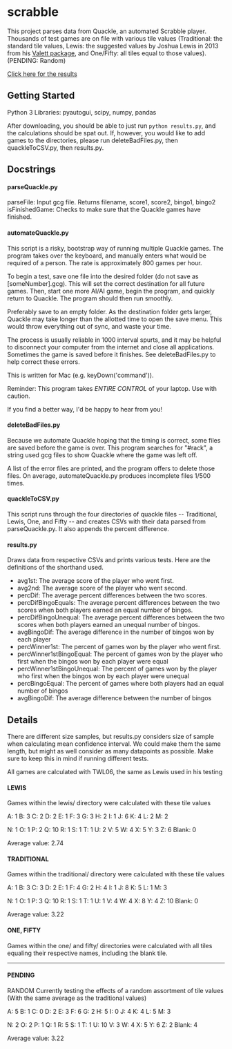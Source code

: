 # scrabble

This project parses data from Quackle, an automated Scrabble player. Thousands of test games are on file with various tile values (Traditional: the standard tile values, Lewis: the suggested values by Joshua Lewis in 2013 from his [Valett package](https://github.com/jmlewis/valett), and One/Fifty: all tiles equal to those values). (PENDING: Random)

[Click here for the results](results.csv)

## Getting Started
Python 3
Libraries: pyautogui, scipy, numpy, pandas

After downloading, you should be able to just run `python results.py`, and the calculations should be spat out. If, however, you would like to add games to the directories, please run deleteBadFiles.py, then quackleToCSV.py, then results.py.

## Docstrings ##
#### parseQuackle.py ####
parseFile: Input gcg file. Returns filename, score1, score2, bingo1, bingo2
isFinishedGame: Checks to make sure that the Quackle games have finished.

#### automateQuackle.py ####

This script is a risky, bootstrap way of running multiple Quackle games. The program takes over the keyboard, and manually enters what would be required of a person. The rate is approximately 800 games per hour.

To begin a test, save one file into the desired folder (do not save as [someNumber].gcg). This will set the correct destination for all future games. Then, start one more AI/AI game, begin the program, and quickly return to Quackle. The program should then run smoothly.

Preferably save to an empty folder. As the destination folder gets larger, Quackle 
may take longer than the allotted time to open the save menu. This would throw
everything out of sync, and waste your time.

The process is usually reliable in 1000 interval spurts, and it may be helpful
to disconnect your computer from the internet and close all applications. Sometimes the game is saved before it finishes. See deleteBadFiles.py to help correct these errors.

This is written for Mac (e.g. keyDown('command')).

Reminder: This program takes *ENTIRE CONTROL* of your laptop. Use with caution.

If you find a better way, I'd be happy to hear from you!

#### deleteBadFiles.py ####
Because we automate Quackle hoping that the timing is correct, some files are saved before the game is over. This program searches for "#rack", a string used gcg files to show Quackle where the game was left off.

A list of the error files are printed, and the program offers to delete those files. On average, automateQuackle.py produces incomplete files 1/500 times.

#### quackleToCSV.py ####
This script runs through the four directories of quackle files -- Traditional, Lewis, One, and Fifty -- and creates  CSVs with their data parsed from parseQuackle.py. It also appends the percent difference.

#### results.py ####
Draws data from respective CSVs and prints various tests.
Here are the definitions of the shorthand used.

* avg1st: The average score of the player who went first.
* avg2nd: The average score of the player who went second.
* percDif: The average percent differences between the two scores.
* percDifBingoEquals: The average percent differences between the two scores when both players earned an equal number of bingos.
* percDifBingoUnequal: The average percent differences between the two scores when both players earned an unequal number of bingos.
* avgBingoDif: The average difference in the number of bingos won by each player
* percWinner1st: The percent of games won by the player who went first.
* percWinner1stBingoEqual: The percent of games won by the player who first when the bingos won by each player were equal
* percWinner1stBingoUnequal: The percent of games won by the player who first when the bingos won by each player were unequal
* percBingoEqual: The percent of games where both players had an equal number of bingos
* avgBingoDif: The average difference between the number of bingos  

## Details ##

There are different size samples, but results.py considers size of sample when calculating mean confidence interval. We could make them the same length, but might as well consider as many datapoints as possible. Make sure to keep this in mind if running different tests. 

All games are calculated with TWL06, the same as Lewis used in his testing

#### LEWIS ####

Games within the lewis/ directory were calculated with these tile values

A: 1  B: 3  C: 2  D: 2  E: 1  F: 3  G: 3  H: 2  I: 1  J: 6  K: 4  L: 2  M: 2

N: 1  O: 1  P: 2  Q: 10 R: 1  S: 1  T: 1  U: 2  V: 5  W: 4  X: 5  Y: 3  Z: 6  Blank: 0

Average value: 2.74

#### TRADITIONAL ####
Games within the traditional/ directory were calculated with these tile values

A: 1  B: 3  C: 3  D: 2  E: 1  F: 4  G: 2  H: 4  I: 1  J: 8  K: 5  L: 1  M: 3

N: 1  O: 1  P: 3  Q: 10 R: 1  S: 1  T: 1  U: 1  V: 4  W: 4  X: 8  Y: 4  Z: 10 Blank: 0

Average value: 3.22

#### ONE, FIFTY ####
Games within the one/ and fifty/ directories were calculated with all tiles equaling their respective names, including the blank tile.

----------
#### PENDING ####

RANDOM
Currently testing the effects of a random assortment of tile values (With the same average as the traditional values)

A: 5	B: 1	C: 0	D: 2	E: 3	F: 6	G: 2	H: 5	I: 0	J: 4	K: 4	L: 5	M: 3	

N: 2	O: 2	P: 1	Q: 1	R: 5	S: 1	T: 1	U: 10	V: 3	W: 4	X: 5	Y: 6	Z: 2  Blank: 4

Average value: 3.22
